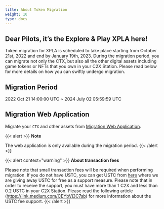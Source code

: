 ```yaml
---
title: About Token Migration
weight: 10
type: docs
---
```


## Dear Pilots, it’s the Explore & Play XPLA here!

Token migration for XPLA is scheduled to take place starting from October 21st, 2022 and end by January 19th, 2023.
During the migration period, you can migrate not only the CTX, but also all the other digital assets including game tokens or NFTs that you own in your C2X Station. Please read below for more details on how you can swiftly undergo migration.

## Migration Period
2022 Oct 21 14:00:00 UTC ~ 2024 July 02 05:59:59 UTC

## Migration Web Application
Migrate your `CTX` and other assets from [Migration Web Application](https://migration.c2x.world/).

{{< alert >}}
**Note**

The web application is only available during the migration period.
{{< /alert >}}

{{< alert context="warning" >}}
**About transaction fees**

Please note that small transaction fees will be required when performing migration. If you do not have USTC, you can get USTC from [here](https://support.c2x.world) where we are giving away USTC for free as a support measure. Please note that in order to receive the support, you must have more than 1 C2X and less than 0.2 USTC in your C2X Station.
Please read the following article (https://link.medium.com/CEYbVj3C7sb) for more information about the USTC fee support.
{{< /alert >}}
